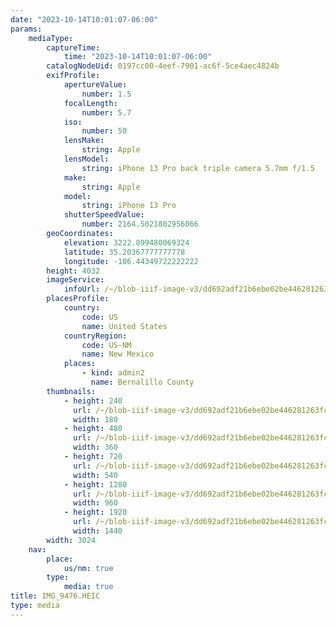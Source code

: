 ```yaml
---
date: "2023-10-14T10:01:07-06:00"
params:
    mediaType:
        captureTime:
            time: "2023-10-14T10:01:07-06:00"
        catalogNodeUid: 0197cc00-4eef-7901-ac6f-5ce4aec4824b
        exifProfile:
            apertureValue:
                number: 1.5
            focalLength:
                number: 5.7
            iso:
                number: 50
            lensMake:
                string: Apple
            lensModel:
                string: iPhone 13 Pro back triple camera 5.7mm f/1.5
            make:
                string: Apple
            model:
                string: iPhone 13 Pro
            shutterSpeedValue:
                number: 2164.5021802956066
        geoCoordinates:
            elevation: 3222.899480069324
            latitude: 35.20367777777778
            longitude: -106.44349722222222
        height: 4032
        imageService:
            infoUrl: /~/blob-iiif-image-v3/dd692adf21b6ebe02be446281263fc7bb0a86656e9eb45fc7e5133c2b522c09d/info.json
        placesProfile:
            country:
                code: US
                name: United States
            countryRegion:
                code: US-NM
                name: New Mexico
            places:
                - kind: admin2
                  name: Bernalillo County
        thumbnails:
            - height: 240
              url: /~/blob-iiif-image-v3/dd692adf21b6ebe02be446281263fc7bb0a86656e9eb45fc7e5133c2b522c09d/full/180%2C240/0/default.jpg
              width: 180
            - height: 480
              url: /~/blob-iiif-image-v3/dd692adf21b6ebe02be446281263fc7bb0a86656e9eb45fc7e5133c2b522c09d/full/360%2C480/0/default.jpg
              width: 360
            - height: 720
              url: /~/blob-iiif-image-v3/dd692adf21b6ebe02be446281263fc7bb0a86656e9eb45fc7e5133c2b522c09d/full/540%2C720/0/default.jpg
              width: 540
            - height: 1280
              url: /~/blob-iiif-image-v3/dd692adf21b6ebe02be446281263fc7bb0a86656e9eb45fc7e5133c2b522c09d/full/960%2C1280/0/default.jpg
              width: 960
            - height: 1920
              url: /~/blob-iiif-image-v3/dd692adf21b6ebe02be446281263fc7bb0a86656e9eb45fc7e5133c2b522c09d/full/1440%2C1920/0/default.jpg
              width: 1440
        width: 3024
    nav:
        place:
            us/nm: true
        type:
            media: true
title: IMG_9476.HEIC
type: media
---
```

